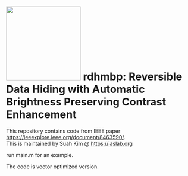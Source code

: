#  <a href=https://iaslab.org><img src="https://iaslab.org/img/KUlogo.png" width="200px"></img></a> rdhmbp: Reversible Data Hiding with Automatic Brightness Preserving Contrast Enhancement

This repository contains code from IEEE paper https://ieeexplore.ieee.org/document/8463590/. 
<br>This is maintained by Suah Kim @ https://iaslab.org 

run main.m for an example.

The code is vector optimized version.
